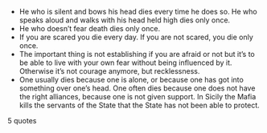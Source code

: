  - He who is silent and bows his head dies every time he does so. He who speaks aloud and walks with his head held high dies only once.
 - He who doesn’t fear death dies only once.
 - If you are scared you die every day. If you are not scared, you die only once.
 - The important thing is not establishing if you are afraid or not but it’s to be able to live with your own fear without being influenced by it. Otherwise it’s not courage anymore, but recklessness.
 - One usually dies because one is alone, or because one has got into something over one’s head. One often dies because one does not have the right alliances, because one is not given support. In Sicily the Mafia kills the servants of the State that the State has not been able to protect.

5 quotes